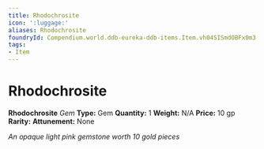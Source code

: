 ```yaml
---
title: Rhodochrosite
icon: ':luggage:'
aliases: Rhodochrosite
foundryId: Compendium.world.ddb-eureka-ddb-items.Item.vh04SISmdOBFx0m3
tags:
- Item
---
```


# Rhodochrosite

**Rhodochrosite**
_Gem_
**Type:** Gem
**Quantity:** 1
**Weight:** N/A
**Price:** 10 gp
**Rarity:** 
**Attunement:** None

*An opaque light pink gemstone worth 10 gold pieces*